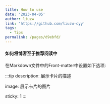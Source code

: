 ```yaml
---
title: How to use
date: '2023-04-05'
author: liuzw
link: 'https://github.com/liuzw-cyy'
tags:
  - Tips
permalink: /pages/d9ebfd/
---
```


#### 如何将博客至于推荐阅读中
在Markdown文件中的Front-matter中设置如下选项:

:::tip
description: 展示卡片的描述

image: 展示卡片的图片

sticky: 1
:::


